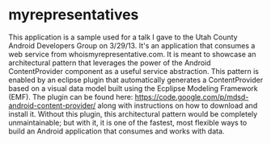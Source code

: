 myrepresentatives
=================

This application is a sample used for a talk I gave to the Utah County Android Developers Group on 3/29/13. It's an application that consumes a web service from whoismyrepresentative.com. It is meant to showcase an architectural pattern that leverages the power of the Android ContentProvider component as a useful service abstraction. This pattern is enabled by an eclipse plugin that automatically generates a ContentProvider based on a visual data model built using the Ecplipse Modeling Framework (EMF). The plugin can be found here: https://code.google.com/p/mdsd-android-content-provider/ along with instructions on how to download and install it. Without this plugin, this architectural pattern would be completely unmaintainable; but with it, it is one of the fastest, most flexible ways to build an Android application that consumes and works with data.